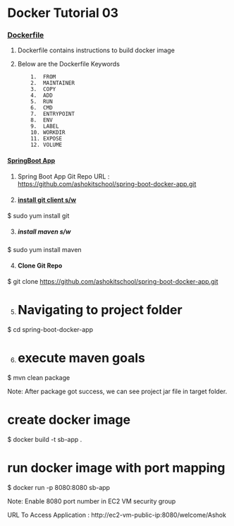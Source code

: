 # Docker Tutorial 03   





### <ins>Dockerfile</ins>
1.  Dockerfile contains instructions to build docker image

2. Below are the Dockerfile Keywords

    ```
	    1.  FROM
		2.  MAINTAINER
		3.  COPY
		4.  ADD
		5.  RUN
		6.  CMD
		7.  ENTRYPOINT
		8.  ENV
		9.  LABEL
		10. WORKDIR
		11. EXPOSE
		12. VOLUME
    ```	

####  <ins>SpringBoot App</ins>

1. Spring Boot App Git Repo URL : https://github.com/ashokitschool/spring-boot-docker-app.git

2. #### <ins>install git client s/w</ins>
$ sudo yum install git

3. ##### install maven s/w
$ sudo yum install maven

4. #### Clone Git Repo
$ git clone https://github.com/ashokitschool/spring-boot-docker-app.git

5. # Navigating to project folder
$ cd spring-boot-docker-app

6. # execute maven goals
$ mvn clean package

Note: After package got success, we can see project jar file in target folder.

# create docker image
$ docker build -t sb-app .

# run docker image with port mapping
$ docker run -p 8080:8080 sb-app

Note: Enable 8080 port number in EC2 VM security group

URL To Access Application :   http://ec2-vm-public-ip:8080/welcome/Ashok


